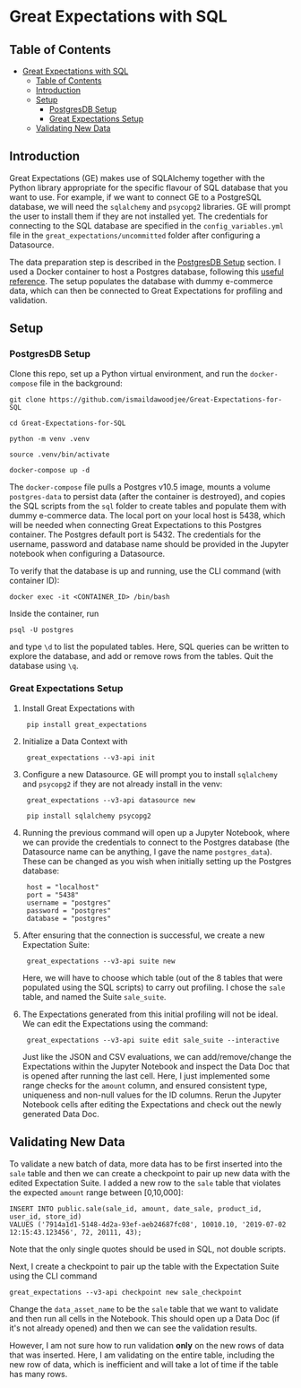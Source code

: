 # Great Expectations with SQL

## Table of Contents

- [Great Expectations with SQL](#great-expectations-with-sql)
  - [Table of Contents](#table-of-contents)
  - [Introduction](#introduction)
  - [Setup](#setup)
    - [PostgresDB Setup](#postgresdb-setup)
    - [Great Expectations Setup](#great-expectations-setup)
  - [Validating New Data](#validating-new-data)

## Introduction

Great Expectations (GE) makes use of SQLAlchemy together with the Python library appropriate for the specific flavour of SQL database
that you want to use. For example, if we want to connect GE to a PostgreSQL database, we will need the `sqlalchemy` and `psycopg2` libraries.
GE will prompt the user to install them if they are not installed yet. The credentials for connecting to the SQL database are
specified in the `config_variables.yml` file in the `great_expectations/uncommitted` folder after configuring a Datasource.

The data preparation step is described in the [PostgresDB Setup](#postgresdb-setup) section. I used a Docker container to host
a Postgres database, following this [useful reference](https://levelup.gitconnected.com/creating-and-filling-a-postgres-db-with-docker-compose-e1607f6f882f).
The setup populates the database with dummy e-commerce data, which can then be connected to Great Expectations for profiling and
validation.

## Setup

### PostgresDB Setup

Clone this repo, set up a Python virtual environment, and run the `docker-compose` file in the background:

    git clone https://github.com/ismaildawoodjee/Great-Expectations-for-SQL

    cd Great-Expectations-for-SQL

    python -m venv .venv

    source .venv/bin/activate

    docker-compose up -d

The `docker-compose` file pulls a Postgres v10.5 image, mounts a volume `postgres-data` to persist data (after the container
is destroyed), and copies the SQL scripts from the `sql` folder to create tables and populate them with dummy e-commerce data.
The local port on your local host is 5438, which will be needed when connecting Great Expectations to this Postgres container.
The Postgres default port is 5432. The credentials for the username, password and database name should be provided in the
Jupyter notebook when configuring a Datasource.

To verify that the database is up and running, use the CLI command (with container ID):

    docker exec -it <CONTAINER_ID> /bin/bash

Inside the container, run

    psql -U postgres

and type `\d` to list the populated tables. Here, SQL queries can be written to explore the database, and add or remove rows
from the tables. Quit the database using `\q`.

### Great Expectations Setup

1. Install Great Expectations with

        pip install great_expectations

2. Initialize a Data Context with

        great_expectations --v3-api init

3. Configure a new Datasource. GE will prompt you to install `sqlalchemy` and `psycopg2` if they are not already install in the venv:

        great_expectations --v3-api datasource new

        pip install sqlalchemy psycopg2

4. Running the previous command will open up a Jupyter Notebook, where we can provide the credentials to connect to the
Postgres database (the Datasource name can be anything, I gave the name `postgres_data`). These can be changed as you wish
when initially setting up the Postgres database:

        host = "localhost"
        port = "5438"
        username = "postgres"
        password = "postgres"
        database = "postgres"

5. After ensuring that the connection is successful, we create a new Expectation Suite:

        great_expectations --v3-api suite new

    Here, we will have to choose which table (out of the 8 tables that were populated using the SQL scripts) to carry out
    profiling. I chose the `sale` table, and named the Suite `sale_suite`.

6. The Expectations generated from this initial profiling will not be ideal. We can edit the Expectations using the command:

        great_expectations --v3-api suite edit sale_suite --interactive

    Just like the JSON and CSV evaluations, we can add/remove/change the Expectations within the Jupyter Notebook and
    inspect the Data Doc that is opened after running the last cell. Here, I just implemented some range checks for the `amount`
    column, and ensured consistent type, uniqueness and non-null values for the ID columns. Rerun the Jupyter Notebook cells
    after editing the Expectations and check out the newly generated Data Doc.

## Validating New Data

To validate a new batch of data, more data has to be first inserted into the `sale` table and then we can create a checkpoint
to pair up new data with the edited Expectation Suite. I added a new row to the `sale` table that violates the expected
`amount` range between [0,10,000]:

    INSERT INTO public.sale(sale_id, amount, date_sale, product_id, user_id, store_id)
    VALUES ('7914a1d1-5148-4d2a-93ef-aeb24687fc08', 10010.10, '2019-07-02 12:15:43.123456', 72, 20111, 43);

Note that the only single quotes should be used in SQL, not double scripts.

Next, I create a checkpoint to pair up the table with the Expectation Suite using the CLI command

    great_expectations --v3-api checkpoint new sale_checkpoint

Change the `data_asset_name` to be the `sale` table that we want to validate and then run all cells in the Notebook.
This should open up a Data Doc (if it's not already opened) and then we can see the validation results.

However, I am not sure how to run validation **only** on the new rows of data that was inserted. Here, I am validating
on the entire table, including the new row of data, which is inefficient and will take a lot of time if the table has many rows.
